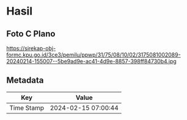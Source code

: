 # Hasil

## Foto C Plano

https://sirekap-obj-formc.kpu.go.id/3ce3/pemilu/ppwp/31/75/08/10/02/3175081002089-20240214-155007--5be9ad9e-ac41-4d9e-8857-398ff84730b4.jpg


## Metadata

| Key        | Value               |
| ---------- | ------------------- |
| Time Stamp | 2024-02-15 07:00:44 |



